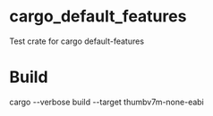# cargo_default_features
Test crate for cargo default-features

# Build
cargo --verbose build --target thumbv7m-none-eabi

